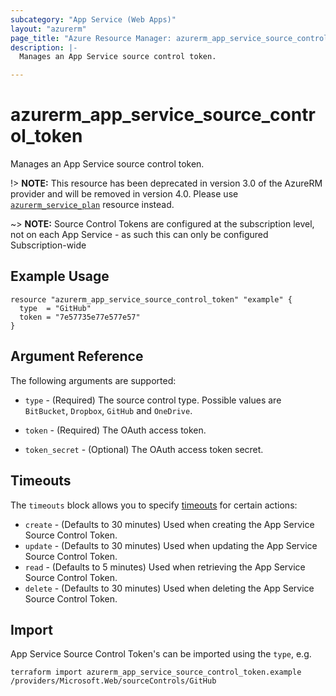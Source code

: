 ```yaml
---
subcategory: "App Service (Web Apps)"
layout: "azurerm"
page_title: "Azure Resource Manager: azurerm_app_service_source_control_token"
description: |-
  Manages an App Service source control token.

---
```


# azurerm_app_service_source_control_token

Manages an App Service source control token.

!> **NOTE:** This resource has been deprecated in version 3.0 of the AzureRM provider and will be removed in version 4.0. Please use [`azurerm_service_plan`](https://registry.terraform.io/providers/hashicorp/azurerm/latest/docs/resources/service_plan) resource instead.

~> **NOTE:** Source Control Tokens are configured at the subscription level, not on each App Service - as such this can only be configured Subscription-wide

## Example Usage

```hcl
resource "azurerm_app_service_source_control_token" "example" {
  type  = "GitHub"
  token = "7e57735e77e577e57"
}
```

## Argument Reference

The following arguments are supported:

* `type` - (Required) The source control type. Possible values are `BitBucket`, `Dropbox`, `GitHub` and `OneDrive`.

* `token` - (Required) The OAuth access token.

* `token_secret` - (Optional) The OAuth access token secret.

## Timeouts

The `timeouts` block allows you to specify [timeouts](https://www.terraform.io/docs/configuration/resources.html#timeouts) for certain actions:

* `create` - (Defaults to 30 minutes) Used when creating the App Service Source Control Token.
* `update` - (Defaults to 30 minutes) Used when updating the App Service Source Control Token.
* `read` - (Defaults to 5 minutes) Used when retrieving the App Service Source Control Token.
* `delete` - (Defaults to 30 minutes) Used when deleting the App Service Source Control Token.

## Import

App Service Source Control Token's can be imported using the `type`, e.g.

```shell
terraform import azurerm_app_service_source_control_token.example /providers/Microsoft.Web/sourceControls/GitHub
```

